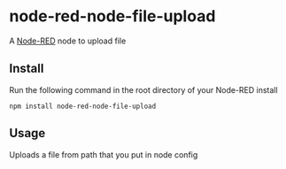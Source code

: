 node-red-node-file-upload
==================

A <a href="http://nodered.org" target="_new">Node-RED</a> node to upload file

Install
-------

Run the following command in the root directory of your Node-RED install

    npm install node-red-node-file-upload


Usage
-----

Uploads a file from path that you put in node config